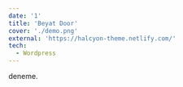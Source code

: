 ```yaml
---
date: '1'
title: 'Beyat Door'
cover: './demo.png'
external: 'https://halcyon-theme.netlify.com/'
tech:
  - Wordpress
---
```


deneme.
